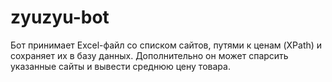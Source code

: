 # zyuzyu-bot
Бот принимает Excel-файл со списком сайтов, путями к ценам (XPath) и сохраняет их в базу данных. Дополнительно он может спарсить указанные сайты и вывести среднюю цену товара.
